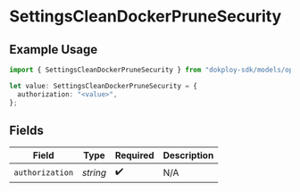 # SettingsCleanDockerPruneSecurity

## Example Usage

```typescript
import { SettingsCleanDockerPruneSecurity } from "dokploy-sdk/models/operations";

let value: SettingsCleanDockerPruneSecurity = {
  authorization: "<value>",
};
```

## Fields

| Field              | Type               | Required           | Description        |
| ------------------ | ------------------ | ------------------ | ------------------ |
| `authorization`    | *string*           | :heavy_check_mark: | N/A                |